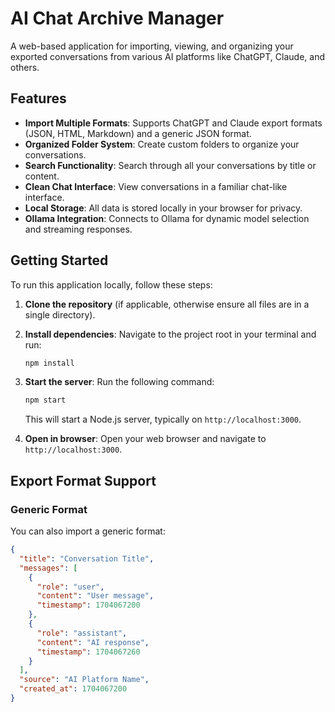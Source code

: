 # AI Chat Archive Manager

A web-based application for importing, viewing, and organizing your exported conversations from various AI platforms like ChatGPT, Claude, and others.

## Features

- **Import Multiple Formats**: Supports ChatGPT and Claude export formats (JSON, HTML, Markdown) and a generic JSON format.
- **Organized Folder System**: Create custom folders to organize your conversations.
- **Search Functionality**: Search through all your conversations by title or content.
- **Clean Chat Interface**: View conversations in a familiar chat-like interface.
- **Local Storage**: All data is stored locally in your browser for privacy.
- **Ollama Integration**: Connects to Ollama for dynamic model selection and streaming responses.

## Getting Started

To run this application locally, follow these steps:

1.  **Clone the repository** (if applicable, otherwise ensure all files are in a single directory).
2.  **Install dependencies**: Navigate to the project root in your terminal and run:

    ```bash
    npm install
    ```

3.  **Start the server**: Run the following command:

    ```bash
    npm start
    ```

    This will start a Node.js server, typically on `http://localhost:3000`.

4.  **Open in browser**: Open your web browser and navigate to `http://localhost:3000`.

## Export Format Support

### Generic Format
You can also import a generic format:

```json
{
  "title": "Conversation Title",
  "messages": [
    {
      "role": "user",
      "content": "User message",
      "timestamp": 1704067200
    },
    {
      "role": "assistant", 
      "content": "AI response",
      "timestamp": 1704067260
    }
  ],
  "source": "AI Platform Name",
  "created_at": 1704067200
}
```